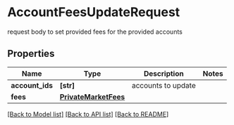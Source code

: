 # AccountFeesUpdateRequest

request body to set provided fees for the provided accounts

## Properties
Name | Type | Description | Notes
------------ | ------------- | ------------- | -------------
**account_ids** | **[str]** | accounts to update | 
**fees** | [**PrivateMarketFees**](PrivateMarketFees.md) |  | 

[[Back to Model list]](../README.md#documentation-for-models) [[Back to API list]](../README.md#documentation-for-api-endpoints) [[Back to README]](../README.md)


